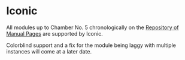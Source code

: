 # Iconic

All modules up to Chamber No. 5 chronologically on the [Repository of Manual Pages](https://ktane.timwi.de/) are supported by Iconic.

Colorblind support and a fix for the module being laggy with multiple instances will come at a later date.
